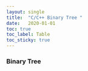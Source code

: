 ```yaml
---
layout: single
title:  "C/C++ Binary Tree "
date:   2020-01-01
toc: true
toc_label: Table
toc_sticky: true
---
```



### Binary Tree
<script src="https://gist.github.com/0x43434343/c693510f76d50a9b8863fc96cfdb282d.js"></script>


